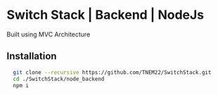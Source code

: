 
# Switch Stack | Backend | NodeJs
Built using MVC Architecture
## Installation

```bash
  git clone --recursive https://github.com/TNEM22/SwitchStack.git
  cd ./SwitchStack/node_backend
  npm i
```